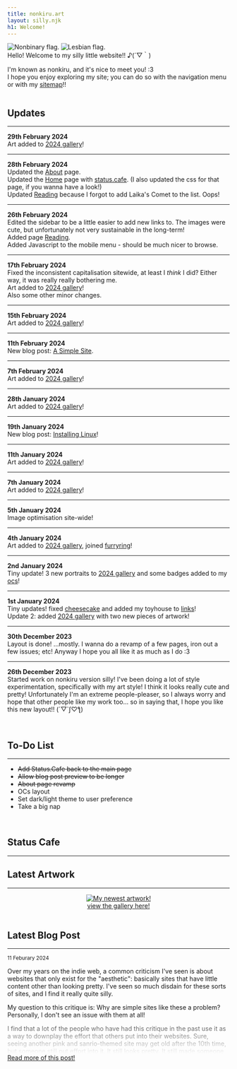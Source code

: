 ```yaml
---
title: nonkiru.art
layout: silly.njk
h1: Welcome!
---
```

<div class="flex">

<div id="home-mobilefix">

<img src="/assets/website/nonbinary.png" alt="Nonbinary flag."> <img src="/assets/website/lesbian.png" alt="Lesbian flag.">
<br>
Hello! Welcome to my silly little website!! ♪(´▽｀)

I'm known as nonkiru, and it's nice to meet you! :3
<br>I hope you enjoy exploring my site; you can do so with the navigation menu or with my [sitemap](/sitemap/)!!

<img src="/assets/website/divider.png" alt=""><img src="/assets/website/divider.png" alt=""><img src="/assets/website/divider.png" alt="">

<div class="minibox">

## Updates
---

**29th February 2024**
<br>
Art added to [2024 gallery](/art/2024/)!

---

**28th February 2024**
<br>
Updated the [About](/about/) page.
<br>Updated the [Home](/) page with [status.cafe](https://status.cafe/users/nonkiru). (I also updated the css for that page, if you wanna have a look!)
<br>Updated [Reading](/reading/) because I forgot to add Laika's Comet to the list. Oops!

---

**26th February 2024**
<br>
Edited the sidebar to be a little easier to add new links to. The images were cute, but unfortunately not very sustainable in the long-term!
<br>Added page [Reading](/reading/).
<br>Added Javascript to the mobile menu - should be much nicer to browse.

---

**17th February 2024**
<br>
Fixed the inconsistent capitalisation sitewide, at least I *think* I did? Either way, it was really really bothering me.
<br>Art added to [2024 gallery](/art/2024/)!
<br>Also some other minor changes.

---

**15th February 2024**
<br>
Art added to [2024 gallery](/art/2024/)!

---

**11th February 2024**
<br>
New blog post: [A Simple Site](/blog/a_simple_site/).

---

**7th February 2024**
<br>
Art added to [2024 gallery](/art/2024/)!

---

**28th January 2024**
<br>
Art added to [2024 gallery](/art/2024/)!

---

**19th January 2024**
<br>
New blog post: [Installing Linux](/blog/installing_linux)!

---


**11th January 2024**
<br>
Art added to [2024 gallery](/art/2024/)!

---

**7th January 2024**
<br>
Art added to [2024 gallery](/art/2024/)!

---

**5th January 2024**
<br>
Image optimisation site-wide!

---

**4th January 2024**
<br>
Art added to [2024 gallery](/art/2024/), joined [furryring](https://furryring.neocities.org/)!

---

**2nd January 2024**
<br>
Tiny update! 3 new portraits to [2024 gallery](/art/2024/) and some badges added to my [ocs](/ocs/)!

---

**1st January 2024**
<br>
Tiny updates! fixed [cheesecake](/layouts/cheesecake) and added my toyhouse to [links](/links/)!
<br>Update 2: added [2024 gallery](/art/2024/) with two new pieces of artwork!

---

**30th December 2023**
<br>
Layout is done! ...mostly. I wanna do a revamp of a few pages, iron out a few issues; etc! Anyway I hope you all like it as much as I do :3

---

**26th December 2023**
<br>
Started work on nonkiru version silly! I've been doing a lot of style experimentation, specifically with my art style! I think it looks really cute and pretty! Unfortunately I'm an extreme people-pleaser, so I always worry and hope that other people like my work too... so in saying that, I hope you like this new layout!! (´▽`ʃ♡ƪ)

</div>

<br>

<div class="minibox">

## To-Do List
---
- ~~Add Status.Cafe back to the main page~~
- ~~Allow blog post preview to be longer~~
- ~~About page revamp~~
- OCs layout
- Set dark/light theme to user preference
- Take a big nap


</div>

<br>

<div class="minibox">

## Status Cafe
---
<div id="statuscafe"><div id="statuscafe-username"></div><div id="statuscafe-content"></div></div><script src="https://status.cafe/current-status.js?name=nonkiru" defer></script>


</div>

</div>

<div id="home-mobilefix">

## Latest Artwork
---
<div style="text-align: center;">
<a href="/art/" class="imgbutton_small"><img src="/assets/artwork/2024/jun.webp" class="imgborder" alt="My newest artwork!" style="max-width: 75%; max-height: 300px;">
<br><a href="/art/">view the gallery here!</a>
</div>

<br>

## Latest Blog Post
---
<div style="height: 14rem; -webkit-mask-image: linear-gradient(180deg, #000 60%, transparent);">

<small>11 Feburary 2024</small>

Over my years on the indie web, a common criticism I've seen is about websites that only exist for the "aesthetic": basically sites that have little content other than looking pretty. I've seen so much disdain for these sorts of sites, and I find it really quite silly.

My question to this critique is: Why are simple sites like these a problem? Personally, I don't see an issue with them at all!

I find that a lot of the people who have had this critique in the past use it as a way to downplay the effort that others put into their websites. Sure, seeing another pink and sanrio-themed site may get old after the 10th time, but someone still put effort into it. It still looks pretty. It still made someone happy to create. Or another Y2K website with a similar layout to all the other ones - but do you blame people for being inspired by Y2K designs? They look *good*! [1] This even applies to common traits you see in a *lot* of Neocities sites. Such as similar font choices (MS Gothic especially) or graphics (I see a lot from [FOOL LOVERS](https://foollovers.com/)) or even page layouts and design choices.


</div>
<a href="/blog/a_simple_site/">Read more of this post!</a>
</div>

</div>

